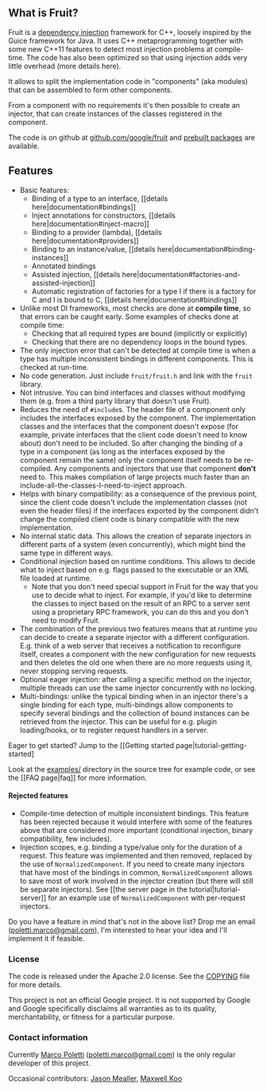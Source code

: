 ## What is Fruit?

Fruit is a [dependency injection](http://en.wikipedia.org/wiki/Dependency_injection) framework for C++, loosely inspired by the Guice framework for Java. It uses C++ metaprogramming together with some new C++11 features to detect most injection problems at compile-time. The code has also been optimized so that using injection adds very little overhead (more details here).

It allows to split the implementation code in "components" (aka modules) that can be assembled to form other components.

From a component with no requirements it's then possible to create an injector, that can create instances of the classes registered in the component.


The code is on github at [github.com/google/fruit](https://github.com/google/fruit) and [prebuilt packages](https://github.com/google/fruit/wiki/installation#prebuilt-packages) are available.

## Features

*   Basic features:
    *   Binding of a type to an interface, [[details here|documentation#bindings]]
    *   Inject annotations for constructors, [[details here|documentation#inject-macro]]
    *   Binding to a provider (lambda), [[details here|documentation#providers]]
    *   Binding to an instance/value, [[details here|documentation#binding-instances]]
    *   Annotated bindings
    *   Assisted injection, [[details here|documentation#factories-and-assisted-injection]]
    *   Automatic registration of factories for a type I if there is a factory for C and I is bound to C, [[details here|documentation#bindings]]
*   Unlike most DI frameworks, most checks are done at **compile time**, so that errors can be caught early. Some examples of checks done at compile time:
    *   Checking that all required types are bound (implicitly or explicitly)
    *   Checking that there are no dependency loops in the bound types.
*   The only injection error that can't be detected at compile time is when a type has multiple inconsistent bindings in different components. This is checked at run-time.
*   No code generation. Just include `fruit/fruit.h` and link with the `fruit` library.
*   Not intrusive. You can bind interfaces and classes without modifying them (e.g. from a third party library that doesn't use Fruit).
*   Reduces the need of `#include`s. The header file of a component only includes the interfaces exposed by the component. The implementation classes and the interfaces that the component doesn't expose (for example, private interfaces that the client code doesn't need to know about) don't need to be included. So after changing the binding of a type in a component (as long as the interfaces exposed by the component remain the same) only the component itself needs to be re-compiled. Any components and injectors that use that component **don't** need to. This makes compilation of large projects much faster than an include-all-the-classes-I-need-to-inject approach.
*   Helps with binary compatibility: as a consequence of the previous point, since the client code doesn't include the implementation classes (not even the header files) if the interfaces exported by the component didn't change the compiled client code is binary compatible with the new implementation.
*   No internal static data. This allows the creation of separate injectors in different parts of a system (even concurrently), which might bind the same type in different ways.
*   Conditional injection based on runtime conditions. This allows to decide what to inject based on e.g. flags passed to the executable or an XML file loaded at runtime.
    *   Note that you don't need special support in Fruit for the way that you use to decide what to inject. For example, if you'd like to determine the classes to inject based on the result of an RPC to a server sent using a proprietary RPC framework, you can do this and you don't need to modify Fruit.
*   The combination of the previous two features means that at runtime you can decide to create a separate injector with a different configuration. E.g. think of a web server that receives a notification to reconfigure itself, creates a component with the new configuration for new requests and then deletes the old one when there are no more requests using it, never stopping serving requests.
*   Optional eager injection: after calling a specific method on the injector, multiple threads can use the same injector concurrently with no locking.
*   Multi-bindings: unlike the typical binding when in an injector there's a single binding for each type, multi-bindings allow components to specify several bindings and the collection of bound instances can be retrieved from the injector. This can be useful for e.g. plugin loading/hooks, or to register request handlers in a server.

Eager to get started? Jump to the [[Getting started page|tutorial-getting-started]

Look at the [examples/](https://github.com/google/fruit/tree/master/examples) directory in the source tree for example code, or see the [[FAQ page|faq]] for more information.

#### Rejected features

*   Compile-time detection of multiple inconsistent bindings. This feature has been rejected because it would interfere with some of the features above that are considered more important (conditional injection, binary compatibility, few includes).
*   Injection scopes, e.g. binding a type/value only for the duration of a request. This feature was implemented and then removed, replaced by the use of `NormalizedComponent`. If you need to create many injectors that have most of the bindings in common, `NormalizedComponent` allows to save most of work involved in the injector creation (but there will still be separate injectors). See [[the server page in the tutorial|tutorial-server]] for an example use of `NormalizedComponent` with per-request injectors.

Do you have a feature in mind that's not in the above list? Drop me an email ([poletti.marco@gmail.com](mailto:poletti.marco@gmail.com)), I'm interested to hear your idea and I'll implement it if feasible.

### License

The code is released under the Apache 2.0 license. See the [COPYING](https://github.com/google/fruit/blob/master/COPYING) file for more details.

This project is not an official Google project. It is not supported by Google and Google specifically disclaims all warranties as to its quality, merchantability, or fitness for a particular purpose.

### Contact information

Currently [Marco Poletti](https://github.com/poletti-marco) ([poletti.marco@gmail.com](mailto:poletti.marco@gmail.com)) is the only regular developer of this project.

Occasional contributors: [Jason Mealler](https://github.com/jmealler), [Maxwell Koo](https://github.com/mjkoo)
